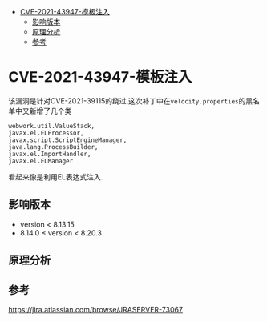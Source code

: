 - [CVE-2021-43947-模板注入](#cve-2021-43947-模板注入)
  - [影响版本](#影响版本)
  - [原理分析](#原理分析)
  - [参考](#参考)
# CVE-2021-43947-模板注入
该漏洞是针对CVE-2021-39115的绕过,这次补丁中在`velocity.properties`的黑名单中又新增了几个类
```
webwork.util.ValueStack,
javax.el.ELProcessor,
javax.script.ScriptEngineManager,
java.lang.ProcessBuilder,
javax.el.ImportHandler,
javax.el.ELManager
```
看起来像是利用EL表达式注入.
## 影响版本
* version < 8.13.15
* 8.14.0 ≤ version < 8.20.3
## 原理分析
## 参考
https://jira.atlassian.com/browse/JRASERVER-73067
